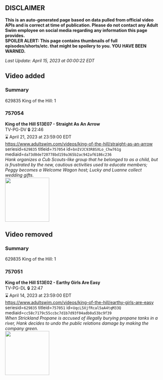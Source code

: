 ## DISCLAIMER
**This is an auto-generated page based on data pulled from official video APIs and is correct at time of publication. Please do not contact any Adult Swim employee on social media regarding any information this page provides.**  
**SPOILER ALERT: This page contains thumbnails of full episodes/shorts/etc. that might be spoilery to you. YOU HAVE BEEN WARNED.**  

_Last Update: April 15, 2023 at 00:00:22 EDT_
## Video added
### Summary
629835 King of the Hill: 1  
### 757054
**King of the Hill S13E07 - Straight As An Arrow**  
TV-PG-DV 🔒 22:46  
⌛ April 21, 2023 at 23:59:00 EDT  
https://www.adultswim.com/videos/king-of-the-hill/straight-as-an-arrow  
seriesid=`629835` titleid=`757054` id=`bnIVJC93R8SXLo_Chw761g` mediaid=`da73d0de720778bd159a365b2ac942af6186c236`  
_Hank organizes a Cub Scouts-like group that he belonged to as a child, but is frustrated by the new, cautious activities used to educate members; Peggy becomes a Welcome Wagon host; Lucky and Luanne collect wedding gifts._  
<a href="https://i.cdn.turner.com/adultswim/big/image-upload/thumbnails/thumb-2_image-152899041822513.jpg"><img src="https://i.cdn.turner.com/adultswim/big/image-upload/thumbnails/thumb-2_image-152899041822513.jpg" height="144px" /></a>
## Video removed
### Summary
629835 King of the Hill: 1  
### 757051
**King of the Hill S13E02 - Earthy Girls Are Easy**  
TV-PG-DL 🔒 22:47  
⌛ April 14, 2023 at 23:59:00 EDT  
https://www.adultswim.com/videos/king-of-the-hill/earthy-girls-are-easy  
seriesid=`629835` titleid=`757051` id=`UqcL5XjfRcal5aA4tqM33Q` mediaid=`cc58c7179c55ccbc7d1b7d93f04adb0a53bc9f39`  
_When Strickland Propane is accused of illegally burying propane tanks in a river, Hank decides to undo the public relations damage by making the company green._  
<a href="https://media.cdn.adultswim.com/uploads/20220527/thumbnails/2_225271214392-KingOfTheHill_1217_EarthyGirlsAreEasy.png"><img src="https://media.cdn.adultswim.com/uploads/20220527/thumbnails/2_225271214392-KingOfTheHill_1217_EarthyGirlsAreEasy.png" height="144px" /></a>
